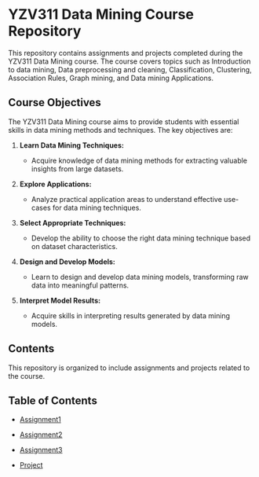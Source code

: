 # YZV311 Data Mining Course Repository

This repository contains assignments and projects completed during the YZV311 Data Mining course. The course covers topics such as Introduction to data mining, Data preprocessing and cleaning, Classification, Clustering, Association Rules, Graph mining, and Data mining Applications.

## Course Objectives

The YZV311 Data Mining course aims to provide students with essential skills in data mining methods and techniques. The key objectives are:

1. **Learn Data Mining Techniques:**
   - Acquire knowledge of data mining methods for extracting valuable insights from large datasets.

2. **Explore Applications:**
   - Analyze practical application areas to understand effective use-cases for data mining techniques.

3. **Select Appropriate Techniques:**
   - Develop the ability to choose the right data mining technique based on dataset characteristics.

4. **Design and Develop Models:**
   - Learn to design and develop data mining models, transforming raw data into meaningful patterns.

5. **Interpret Model Results:**
   - Acquire skills in interpreting results generated by data mining models.

## Contents

This repository is organized to include assignments and projects related to the course.

## Table of Contents

- [Assignment1](./assignment1)

- [Assignment2](./assignment2)

- [Assignment3](./assignment3)

- [Project](./project)


